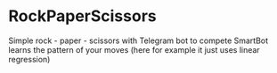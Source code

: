 # RockPaperScissors
Simple rock - paper - scissors with Telegram bot to compete
SmartBot learns the pattern of your moves (here for example it just uses linear regression)
